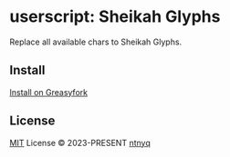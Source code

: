 # userscript: Sheikah Glyphs

Replace all available chars to Sheikah Glyphs.

## Install

[Install on Greasyfork](https://greasyfork.org/zh-CN/scripts/466166-sheikah-glyphs)

## License

[MIT](./LICENSE) License © 2023-PRESENT [ntnyq](https://github.com/ntnyq)
